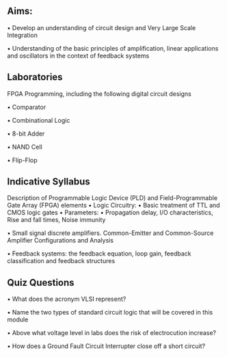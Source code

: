
## Aims:

• Develop an understanding of circuit design and Very Large Scale Integration

• Understanding of the basic principles of amplification, linear applications and oscillators in the context of feedback systems

## Laboratories
FPGA Programming, including the following digital circuit designs

• Comparator

• Combinational Logic

• 8-bit Adder

• NAND Cell

• Flip-Flop

## Indicative Syllabus

Description of Programmable Logic Device (PLD) and Field-Programmable Gate Array (FPGA) elements
• Logic Circuitry: 
• Basic treatment of TTL and CMOS logic gates
• Parameters: 
• Propagation delay, I/O characteristics, Rise and fall times, Noise immunity

• Small signal discrete amplifiers. Common-Emitter and Common-Source Amplifier Configurations and Analysis

• Feedback systems: the feedback equation, loop gain, feedback classification and feedback structures

## Quiz Questions

• What does the acronym VLSI represent?

• Name the two types of standard circuit logic that will be covered in this module

• Above what voltage level in labs does the risk of electrocution increase?

• How does a Ground Fault Circuit Interrupter close off a short circuit?

